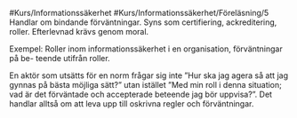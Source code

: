 #Kurs/Informationssäkerhet #Kurs/Informationssäkerhet/Föreläsning/5 
Handlar om bindande förväntningar.
Syns som certifiering, ackreditering, roller.
Efterlevnad krävs genom moral.

Exempel: Roller inom informationssäkerhet i en organisation, förväntningar på be-
teende utifrån roller.

En aktör som utsätts för en norm frågar sig inte ”Hur ska jag agera så att jag gynnas
på bästa möjliga sätt?” utan istället ”Med min roll i denna situation; vad är det
förväntade och accepterade beteende jag bör uppvisa?”. Det handlar alltså om att
leva upp till oskrivna regler och förväntningar.